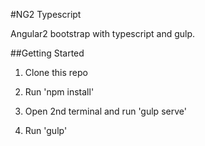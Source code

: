 #NG2 Typescript

Angular2 bootstrap with typescript and gulp.

##Getting Started

1. Clone this repo

2. Run 'npm install'

3. Open 2nd terminal and run 'gulp serve'

4. Run 'gulp'